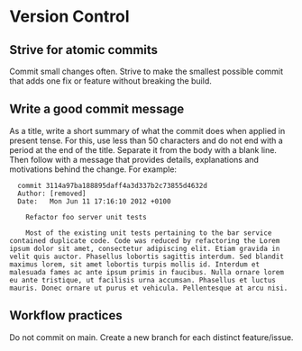 # Version Control


## Strive for atomic commits
Commit small changes often. Strive to make the smallest possible commit that adds one fix or feature without breaking the build.

## Write a good commit message
As a title, write a short summary of what the commit does when applied in present tense. For this, use less than 50 characters and do not end with a period at the end of the title. Separate it from the body with a blank line. Then follow with a message that provides details, explanations and motivations behind the change. For example:
```
  commit 3114a97ba188895daff4a3d337b2c73855d4632d
  Author: [removed]
  Date:   Mon Jun 11 17:16:10 2012 +0100

    Refactor foo server unit tests

    Most of the existing unit tests pertaining to the bar service contained duplicate code. Code was reduced by refactoring the Lorem ipsum dolor sit amet, consectetur adipiscing elit. Etiam gravida in velit quis auctor. Phasellus lobortis sagittis interdum. Sed blandit maximus lorem, sit amet lobortis turpis mollis id. Interdum et malesuada fames ac ante ipsum primis in faucibus. Nulla ornare lorem eu ante tristique, ut facilisis urna accumsan. Phasellus et luctus mauris. Donec ornare ut purus et vehicula. Pellentesque at arcu nisi.
```

## Workflow practices
Do not commit on main. Create a new branch for each distinct feature/issue.
